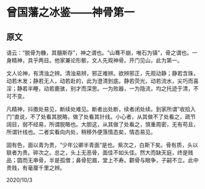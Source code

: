 # 曾国藩之冰鉴——神骨第一

## 原文

语云：“脱骨为糠，其髓斯存”，神之谓也。“山骞不崩，唯石为镇”，骨之谓也。一身精神，具乎两目。他家兼论形骸，文人先观神骨。开门见山，此为第一。

文人论神，有清浊之辨。清浊易辨，邪正难辨。欲辨邪正，先观动静；静若含珠，动若木发；静若无人，动若赴的，此为澄清到底。静若荧光，动若流水，尖巧而喜淫；静若半睡，动若鹿骇，别才而深思。一为败器，一为隐流，均之托迹于清，不可不变。

凡精神，抖擞处易见，断续处难见。断者出处断，续者闭处续。到家所谓“收拾入门”直说，不了处看其脱略，做了处看其针线。小心者，从其做不了处看之，疏节阔目，弱不经易，所谓脱略也。大胆这，从其做了处看之，慎重周密，无有苟且，所谓针线也。二者实看向内处，稍移外便落情态矣，情态易见。

固有色，面以青为贵，“少年公卿半青面“是也。紫次之，白斯下矣。骨有质，头以联者为贵。碎次之。总之，头上无恶骨，面佳不如头佳。然大而缺天庭，终是贱品；圆而无串骨，半是孤僧；鼻骨犯眉，堂上不寿。颧骨与眼争，子嗣不立。此中贵贱，有毫厘千里之辨。



2020/10/3